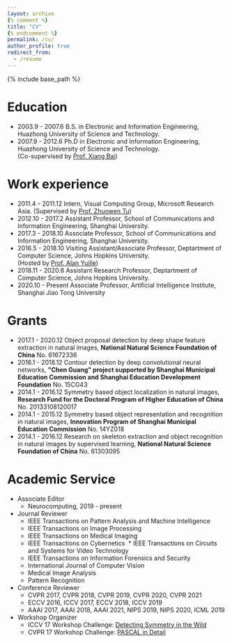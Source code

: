 ```yaml
---
layout: archive
{% comment %} 
title: "CV"
{% endcomment %}
permalink: /cv/
author_profile: true
redirect_from:
  - /resume
---
```


{% include base_path %}

Education
======
* 2003.9 - 2007.6 B.S. in Electronic and Information Engineering, Huazhong University of Science and Technology. 
* 2007.9 - 2012.6 Ph.D in Electronic and Information Engineering, Huazhong University of Science and Technology. <br>
                  (Co-supervised by [Prof. Xiang Bai](http://cloud.eic.hust.edu.cn:8071/~xbai/)) 

Work experience
======
* 2011.4 - 2011.12 Intern, Visual Computing Group, Microsoft Research Asia. (Supervised by [Prof. Zhuowen Tu](https://pages.ucsd.edu/~ztu/))
* 2012.10 - 2017.2 Assistant Professor, School of Communications and Information Engineering, Shanghai University.
* 2017.3 - 2018.10 Associate Professor, School of Communications and Information Engineering, Shanghai University.
* 2016.5 - 2018.10 Visiting Assistant/Associate Professor, Deptartment of Computer Science, Johns Hopkins University. <br>
                   (Hosted by [Prof. Alan Yuille](http://www.cs.jhu.edu/~ayuille/))
* 2018.11 - 2020.8 Assistant Research Professor, Deptartment of Computer Science, Johns Hopkins University.
* 2020.10 - Present Associate Professor, Artificial Intelligence Institute, Shanghai Jiao Tong University 
  
Grants
======
* 2017.1 - 2020.12       Object proposal detection by deep shape feature extraction in natural images, **National Natural Science Foundation of China** No. 61672336​
* 2016.1 - 2018.12       Contour detection by deep convolutional neural networks, **"Chen Guang" project supported by Shanghai Municipal Education Commission and Shanghai         Education Development Foundation** No. 15CG43​
* 2014.1 - 2016.12       Symmetry based object localization in natural images, **Research Fund for the Doctoral Program of Higher Education of China** No. 20133108120017
* 2014.1 - 2015.12       Symmetry based object representation and recognition in natural images, **Innovation Program of Shanghai Municipal Education Commission** No. 14YZ018
* 2014.1 - 2016.12       Research on skeleton extraction and object recognition in natural images by supervised learning, **National Natural Science Foundation of China** No. 61303095

Academic Service
======
* Associate Editor
	* Neurocomputing, 2019 - present
* Journal Reviewer	
	* IEEE Transactions on Pattern Analysis and Machine Intelligence
    * IEEE Transactions on Image Processing
	* IEEE Transactions on Medical Imaging
	* IEEE Transactions on Cybernetics
​    * IEEE Transactions on Circuits and Systems for Video Technology
    * IEEE Transactions on Information Forensics and Security
	* International Journal of Computer Vision
    * Medical Image Analysis
	* Pattern Recognition
* Conference Reviewer
	* CVPR 2017, CVPR 2018, CVPR 2019, CVPR 2020, CVPR 2021
	* ECCV 2016, ICCV 2017, ECCV 2018, ICCV 2019
	* AAAI 2017, AAAI 2018, AAAI 2021, NIPS 2019, NIPS 2020, ICML 2019
* Workshop Organizer
	* ICCV 17 Workshop Challenge: [Detecting Symmetry in the Wild](https://sites.google.com/view/symcomp17/home)
	* CVPR 17 Workshop Challenge: [PASCAL in Detail](https://sites.google.com/view/pasd/home)

